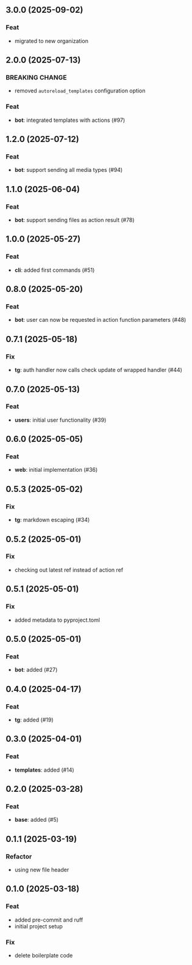 ## 3.0.0 (2025-09-02)

### Feat

- migrated to new organization

## 2.0.0 (2025-07-13)

### BREAKING CHANGE

- removed `autoreload_templates` configuration option

### Feat

- **bot**: integrated templates with actions (#97)

## 1.2.0 (2025-07-12)

### Feat

- **bot**: support sending all media types (#94)

## 1.1.0 (2025-06-04)

### Feat

- **bot**: support sending files as action result (#78)

## 1.0.0 (2025-05-27)

### Feat

- **cli**: added first commands (#51)

## 0.8.0 (2025-05-20)

### Feat

- **bot**: user can now be requested in action function parameters (#48)

## 0.7.1 (2025-05-18)

### Fix

- **tg**: auth handler now calls check update of wrapped handler (#44)

## 0.7.0 (2025-05-13)

### Feat

- **users**: initial user functionality (#39)

## 0.6.0 (2025-05-05)

### Feat

- **web**: initial implementation (#36)

## 0.5.3 (2025-05-02)

### Fix

- **tg**: markdown escaping (#34)

## 0.5.2 (2025-05-01)

### Fix

- checking out latest ref instead of action ref

## 0.5.1 (2025-05-01)

### Fix

- added metadata to pyproject.toml

## 0.5.0 (2025-05-01)

### Feat

- **bot**: added (#27)

## 0.4.0 (2025-04-17)

### Feat

- **tg**: added (#19)

## 0.3.0 (2025-04-01)

### Feat

- **templates**: added (#14)

## 0.2.0 (2025-03-28)

### Feat

- **base**: added (#5)

## 0.1.1 (2025-03-19)

### Refactor

- using new file header

## 0.1.0 (2025-03-18)

### Feat

- added pre-commit and ruff
- initial project setup

### Fix

- delete boilerplate code
